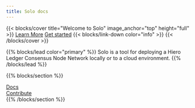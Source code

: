```yaml
---
title: Solo docs
---
```


{{< blocks/cover title="Welcome to Solo" image_anchor="top" height="full" >}} 
<a class="btn btn-lg btn-primary me-3 mb-4" href="docs/">Learn More</a>
<a class="btn btn-lg btn-success me-3 mb-4" href="docs/step-by-step-guide/">Get started</a>
{{< blocks/link-down color="info" >}}
{{< /blocks/cover >}}

{{% blocks/lead color="primary" %}}
Solo is a tool for deploying a Hiero Ledger Consensus Node Network locally or to a cloud environment.
{{% /blocks/lead %}}

{{% blocks/section %}}

<div class="text-center">
<a class="btn btn-lg btn-primary" href="docs/">
Docs<i class="fas fa-arrow-alt-circle-right ms-2"></i>
</a>
<br/><div class="mt-3 mb-3"></div>
<a class="btn btn-lg btn-primary" href="development/">Contribute<i class="fas fa-arrow-alt-circle-right ms-2"></i></a>
</div>
{{% /blocks/section %}}

